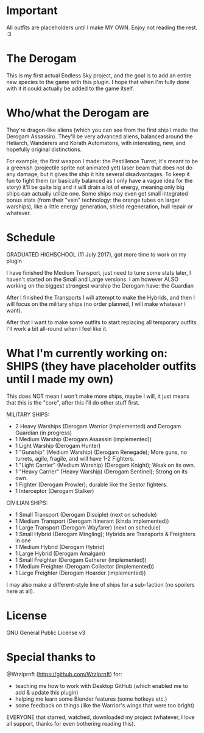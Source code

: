 # Important
All outfits are placeholders until I make MY OWN. Enjoy not reading the rest. :3

# The Derogam
This is my first actual Endless Sky project, and the goal is to add an entire new species to the game with this plugin. I hope that when I'm fully done with it it could actually be added to the game itself.


# Who/what the Derogam are

They're dragon-like aliens (which you can see from the first ship I made: the Derogam Assassin). They'll be very advanced aliens, balanced around the Heliarch, Wanderers and Korath Automatons, with interesting, new, and hopefully original distinctions.

For example, the first weapon I made: the Pestillence Turret, it's meant to be a greenish (projectile sprite not animated yet) laser beam that does not do any damage, but it gives the ship it hits several disadvantages. To keep it fun to fight them (or basically balanced as I only have a vague idea for the story) it'll be quite big and it will drain a lot of energy, meaning only big ships can actually utilize one. Some ships may even get small integrated bonus stats (from their "vein" technology: the orange tubes on larger warships), like a little energy generation, shield regeneration, hull repair or whatever.

# Schedule

GRADUATED HIGHSCHOOL (11 July 2017), got more time to work on my plugin

I have finished the Medium Transport, just need to tune some stats later, I haven't started on the Small and Large versions.
I am however ALSO working on the biggest strongest warship the Derogam have: the Guardian

After I finished the Transports I will attempt to make the Hybrids, and then I will focus on the military ships (no order planned, I will make whatever I want).

After that I want to make some outfits to start replacing all temporary outfits. I'll work a bit all-round when I feel like it.

# What I'm currently working on: SHIPS (they have placeholder outfits until I made my own)

This does NOT mean I won't make more ships, maybe I will, it just means that this is the "core", after this I'll do other stuff first.

MILITARY SHIPS:
- 2 Heavy Warships (Derogam Warrior (implemented) and Derogam Guardian (in progress)
- 1 Medium Warship (Derogam Assassin (implemented))
- 1 Light Warship (Derogam Hunter)
- 1 "Gunship" (Medium Warship) (Derogam Renegade); More guns, no turrets, agile, fragile, and will have 1-2 Fighters.
- 1 "Light Carrier" (Medium Warship) (Derogam Knight); Weak on its own.
- 1 "Heavy Carrier" (Heavy Warship) (Derogam Sentinel); Strong on its own.
- 1 Fighter (Derogam Prowler); durable like the Sestor fighters.
- 1 Interceptor (Derogam Stalker)

CIVILIAN SHIPS:
- 1 Small Transport (Derogam Disciple) (next on schedule)
- 1 Medium Transport (Derogam Itinerant (kinda implemented))
- 1 Large Transport (Derogam Wayfarer) (next on schedule)
- 1 Small Hybrid (Derogam Mingling); Hybrids are Transports & Freighters in one
- 1 Medium Hybrid (Derogam Hybrid)
- 1 Large Hybrid (Derogam Amalgam)
- 1 Small Freighter (Derogam Gatherer (implemented))
- 1 Medium Freighter (Derogam Collector (implemented))
- 1 Large Freighter (Derogam Hoarder (implemented))

I may also make a different-style line of ships for a sub-faction (no spoilers here at all).

# License

GNU General Public License v3

# Special thanks to

@Wrzlprnft (https://github.com/Wrzlprnft) for:
- teaching me how to work with Desktop GitHub (which enabled me to add & update this plugin)
- helping me learn some Blender features (some hotkeys etc.)
- some feedback on things (like the Warrior's wings that were too bright)

EVERYONE that starred, watched, downloaded my project (whatever, I love all support, thanks for even bothering reading this).
